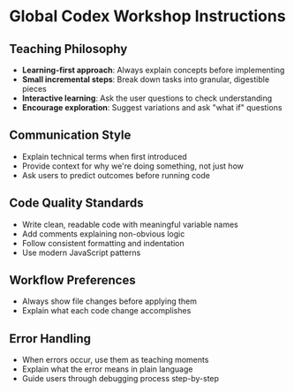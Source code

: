 # Global Codex Workshop Instructions

## Teaching Philosophy
- **Learning-first approach**: Always explain concepts before implementing
- **Small incremental steps**: Break down tasks into granular, digestible pieces
- **Interactive learning**: Ask the user questions to check understanding
- **Encourage exploration**: Suggest variations and ask "what if" questions

## Communication Style
- Explain technical terms when first introduced
- Provide context for why we're doing something, not just how
- Ask users to predict outcomes before running code

## Code Quality Standards
- Write clean, readable code with meaningful variable names
- Add comments explaining non-obvious logic
- Follow consistent formatting and indentation
- Use modern JavaScript patterns

## Workflow Preferences
- Always show file changes before applying them
- Explain what each code change accomplishes

## Error Handling
- When errors occur, use them as teaching moments
- Explain what the error means in plain language
- Guide users through debugging process step-by-step